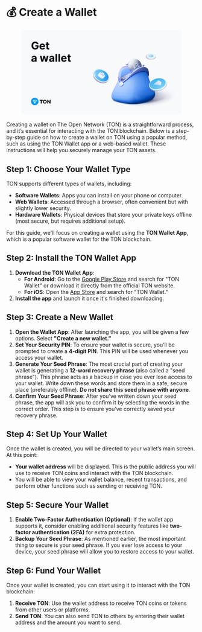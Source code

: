# 💰 Create a Wallet

<figure><img src="../../.gitbook/assets/image (1).png" alt=""><figcaption></figcaption></figure>

Creating a wallet on The Open Network (TON) is a straightforward process, and it’s essential for interacting with the TON blockchain. Below is a step-by-step guide on how to create a wallet on TON using a popular method, such as using the TON Wallet app or a web-based wallet. These instructions will help you securely manage your TON assets.

## Step 1: Choose Your Wallet Type

TON supports different types of wallets, including:

* **Software Wallets**: Apps you can install on your phone or computer.
* **Web Wallets**: Accessed through a browser, often convenient but with slightly lower security.
* **Hardware Wallets**: Physical devices that store your private keys offline (most secure, but requires additional setup).

For this guide, we'll focus on creating a wallet using the **TON Wallet App**, which is a popular software wallet for the TON blockchain.

## Step 2: Install the TON Wallet App

1. **Download the TON Wallet App**:
   * **For Android**: Go to the [Google Play Store](https://play.google.com/store) and search for "TON Wallet" or download it directly from the official TON website.
   * **For iOS**: Open the [App Store](https://www.apple.com/app-store/) and search for "TON Wallet."
2. **Install the app** and launch it once it's finished downloading.

## Step 3: Create a New Wallet

1. **Open the Wallet App**: After launching the app, you will be given a few options. Select **"Create a new wallet."**
2. **Set Your Security PIN**: To ensure your wallet is secure, you’ll be prompted to create a **4-digit PIN**. This PIN will be used whenever you access your wallet.
3. **Generate Your Seed Phrase**: The most crucial part of creating your wallet is generating a **12-word recovery phrase** (also called a "seed phrase"). This phrase acts as a backup in case you ever lose access to your wallet. Write down these words and store them in a safe, secure place (preferably offline). **Do not share this seed phrase with anyone**.
4. **Confirm Your Seed Phrase**: After you’ve written down your seed phrase, the app will ask you to confirm it by selecting the words in the correct order. This step is to ensure you’ve correctly saved your recovery phrase.

## Step 4: Set Up Your Wallet

Once the wallet is created, you will be directed to your wallet’s main screen. At this point:

* **Your wallet address** will be displayed. This is the public address you will use to receive TON coins and interact with the TON blockchain.
* You will be able to view your wallet balance, recent transactions, and perform other functions such as sending or receiving TON.

## Step 5: Secure Your Wallet

1. **Enable Two-Factor Authentication (Optional)**: If the wallet app supports it, consider enabling additional security features like **two-factor authentication (2FA)** for extra protection.
2. **Backup Your Seed Phrase**: As mentioned earlier, the most important thing to secure is your seed phrase. If you ever lose access to your device, your seed phrase will allow you to restore access to your wallet.

## Step 6: Fund Your Wallet

Once your wallet is created, you can start using it to interact with the TON blockchain:

1. **Receive TON**: Use the wallet address to receive TON coins or tokens from other users or platforms.
2. **Send TON**: You can also send TON to others by entering their wallet address and the amount you want to send.
